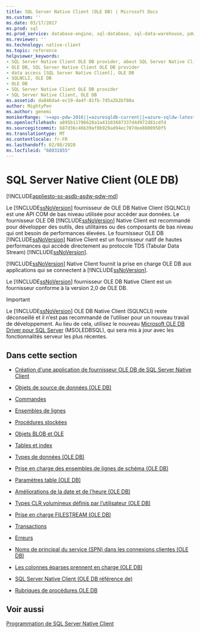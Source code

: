 ```yaml
---
title: SQL Server Native Client (OLE DB) | Microsoft Docs
ms.custom: ''
ms.date: 03/17/2017
ms.prod: sql
ms.prod_service: database-engine, sql-database, sql-data-warehouse, pdw
ms.reviewer: ''
ms.technology: native-client
ms.topic: reference
helpviewer_keywords:
- SQL Server Native Client OLE DB provider, about SQL Server Native Client OLE DB provider
- OLE DB, SQL Server Native Client OLE DB provider
- data access [SQL Server Native Client], OLE DB
- SQLNCLI, OLE DB
- OLE DB
- SQL Server Native Client OLE DB provider
- SQL Server Native Client, OLE DB
ms.assetid: da846da4-ec19-4a4f-81fb-7d5a2b2bf80a
author: MightyPen
ms.author: genemi
monikerRange: '>=aps-pdw-2016||=azuresqldb-current||=azure-sqldw-latest||>=sql-server-2016||=sqlallproducts-allversions||>=sql-server-linux-2017||=azuresqldb-mi-current'
ms.openlocfilehash: a895b11786628a1a43103607337d4d972d81cdfd
ms.sourcegitcommit: b87d36c46b39af8b929ad94ec707dee8800950f5
ms.translationtype: MT
ms.contentlocale: fr-FR
ms.lasthandoff: 02/08/2020
ms.locfileid: "68031855"
---
```

# <a name="sql-server-native-client-ole-db"></a>SQL Server Native Client (OLE DB)
[!INCLUDE[appliesto-ss-asdb-asdw-pdw-md](../../../includes/appliesto-ss-asdb-asdw-pdw-md.md)]

Le [!INCLUDE[ssNoVersion](../../../includes/ssnoversion-md.md)] fournisseur de OLE DB Native Client (SQLNCLI) est une API COM de bas niveau utilisée pour accéder aux données. Le fournisseur OLE DB [!INCLUDE[ssNoVersion](../../../includes/ssnoversion-md.md)] Native Client est recommandé pour développer des outils, des utilitaires ou des composants de bas niveau qui ont besoin de performances élevées. Le fournisseur OLE DB [!INCLUDE[ssNoVersion](../../../includes/ssnoversion-md.md)] Native Client est un fournisseur natif de hautes performances qui accède directement au protocole TDS (Tabular Data Stream) [!INCLUDE[ssNoVersion](../../../includes/ssnoversion-md.md)].  
  
 
  [!INCLUDE[ssNoVersion](../../../includes/ssnoversion-md.md)] Native Client fournit la prise en charge OLE DB aux applications qui se connectent à [!INCLUDE[ssNoVersion](../../../includes/ssnoversion-md.md)].  
  
 Le [!INCLUDE[ssNoVersion](../../../includes/ssnoversion-md.md)] fournisseur OLE DB Native Client est un fournisseur conforme à la version 2,0 de OLE DB.  
 
> [!IMPORTANT]
> Le [!INCLUDE[ssNoVersion](../../../includes/ssnoversion-md.md)] OLE DB Native Client (SQLNCLI) reste déconseillé et il n’est pas recommandé de l’utiliser pour un nouveau travail de développement. Au lieu de cela, utilisez le nouveau [Microsoft OLE DB Driver pour SQL Server](../../../connect/oledb/oledb-driver-for-sql-server.md) (MSOLEDBSQL), qui sera mis à jour avec les fonctionnalités serveur les plus récentes.
  
## <a name="in-this-section"></a>Dans cette section  
  
-   [Création d'une application de fournisseur OLE DB de SQL Server Native Client](../../../relational-databases/native-client-ole-db-provider/creating-a-sql-server-native-client-ole-db-provider-application.md)  
  
-   [Objets de source de données &#40;OLE DB&#41;](../../../relational-databases/native-client-ole-db-data-source-objects/data-source-objects-ole-db.md)  
  
-   [Commandes](../../../relational-databases/native-client-ole-db-commands/commands.md)  
  
-   [Ensembles de lignes](../../../relational-databases/native-client-ole-db-rowsets/rowsets.md)  
  
-   [Procédures stockées](../../../relational-databases/native-client/ole-db/stored-procedures.md)  
  
-   [Objets BLOB et OLE](../../../relational-databases/native-client-ole-db-blobs/blobs-and-ole-objects.md)  
  
-   [Tables et index](../../../relational-databases/native-client-ole-db-tables-indexes/tables-and-indexes.md)  
  
-   [Types de données &#40;OLE DB&#41;](../../../relational-databases/native-client-ole-db-data-types/data-types-ole-db.md)  
  
-   [Prise en charge des ensembles de lignes de schéma &#40;OLE DB&#41;](../../../relational-databases/native-client/ole-db/schema-rowset-support-ole-db.md)  
  
-   [Paramètres table &#40;OLE DB&#41;](../../../relational-databases/native-client-ole-db-table-valued-parameters/table-valued-parameters-ole-db.md)  
  
-   [Améliorations de la date et de l’heure &#40;OLE DB&#41;](../../../relational-databases/native-client-ole-db-date-time/date-and-time-improvements-ole-db.md)  
  
-   [Types CLR volumineux définis par l’utilisateur &#40;OLE DB&#41;](../../../relational-databases/native-client/ole-db/large-clr-user-defined-types-ole-db.md)  
  
-   [Prise en charge FILESTREAM &#40;OLE DB&#41;](../../../relational-databases/native-client/ole-db/filestream-support-ole-db.md)  
  
-   [Transactions](../../../relational-databases/native-client-ole-db-transactions/transactions.md)  
  
-   [Erreurs](../../../relational-databases/native-client-ole-db-errors/errors.md)  
  
-   [Noms de principal du service &#40;SPN&#41; dans les connexions clientes &#40;OLE DB&#41;](../../../relational-databases/native-client/ole-db/service-principal-names-spns-in-client-connections-ole-db.md)  
  
-   [Les colonnes éparses prennent en charge &#40;OLE DB&#41;](../../../relational-databases/native-client/ole-db/sparse-columns-support-ole-db.md)  
  
-   [SQL Server Native Client &#40;OLE DB référence de&#41;](../../../relational-databases/native-client-ole-db-interfaces/sql-server-native-client-ole-db-interfaces.md)  
  
-   [Rubriques de procédures OLE DB](../../../relational-databases/native-client-ole-db-how-to/ole-db-how-to-topics.md)  
  
## <a name="see-also"></a>Voir aussi  
 [Programmation de SQL Server Native Client](../../../relational-databases/native-client/sql-server-native-client-programming.md)  
  
  
